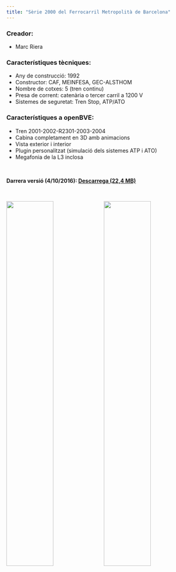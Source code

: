 ```yaml
---
title: "Sèrie 2000 del Ferrocarril Metropolità de Barcelona"
---
```

### Creador:

* Marc Riera

### Característiques tècniques:

* Any de construcció: 1992
* Constructor: CAF, MEINFESA, GEC-ALSTHOM
* Nombre de cotxes: 5 (tren continu)
* Presa de corrent: catenària o tercer carril a 1200 V
* Sistemes de seguretat: Tren Stop, ATP/ATO

### Característiques a openBVE:

* Tren 2001-2002-R2301-2003-2004
* Cabina completament en 3D amb animacions
* Vista exterior i interior
* Plugin personalitzat (simulació dels sistemes ATP i ATO)
* Megafonia de la L3 inclosa

&nbsp;

**Darrera versió (4/10/2016): <a href="https://github.com/MarcRiera/FCMB-2000/releases/download/v1.3/FCMB_2000_v1.3.obp">Descarrega (22,4 MB)</a>**

&nbsp;

<a href="/images/trens/2000/1.png" target="_blank"><img style="float: left; width: 49.5%; margin-right: 0.5%; margin-bottom: 1em;" src="/images/trens/2000/1.png" /></a><a href="/images/trens/2000/2.png" target="_blank"><img style="float: right; width: 49.5%; margin-left: 0.5%; margin-bottom: 1em;" src="/images/trens/2000/2.png" /></a>
